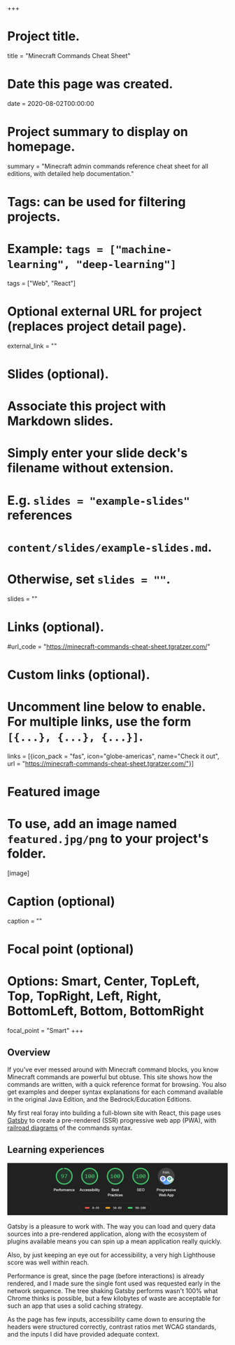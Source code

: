 +++
# Project title.
title = "Minecraft Commands Cheat Sheet"

# Date this page was created.
date = 2020-08-02T00:00:00

# Project summary to display on homepage.
summary = "Minecraft admin commands reference cheat sheet for all editions, with detailed help documentation."

# Tags: can be used for filtering projects.
# Example: `tags = ["machine-learning", "deep-learning"]`
tags = ["Web", "React"]

# Optional external URL for project (replaces project detail page).
external_link = ""

# Slides (optional).
#   Associate this project with Markdown slides.
#   Simply enter your slide deck's filename without extension.
#   E.g. `slides = "example-slides"` references 
#   `content/slides/example-slides.md`.
#   Otherwise, set `slides = ""`.
slides = ""

# Links (optional).
#url_code = "https://minecraft-commands-cheat-sheet.tgratzer.com/"

# Custom links (optional).
#   Uncomment line below to enable. For multiple links, use the form `[{...}, {...}, {...}]`.
links = [{icon_pack = "fas", icon="globe-americas", name="Check it out", url = "https://minecraft-commands-cheat-sheet.tgratzer.com/"}]

# Featured image
# To use, add an image named `featured.jpg/png` to your project's folder. 
[image]
  # Caption (optional)
  caption = ""
  
  # Focal point (optional)
  # Options: Smart, Center, TopLeft, Top, TopRight, Left, Right, BottomLeft, Bottom, BottomRight
  focal_point = "Smart"
+++

## Overview

If you've ever messed around with Minecraft command blocks, you know Minecraft commands are powerful but obtuse. This site shows how the commands are written, with a quick reference format for browsing. You also get examples and deeper syntax explanations for each command available in the original Java Edition, and the Bedrock/Education Editions.

My first real foray into building a full-blown site with React, this page uses [Gatsby](https://www.gatsbyjs.org/) to create a pre-rendered (SSR) progressive web app (PWA), with [railroad diagrams](https://en.wikipedia.org/wiki/Syntax_diagram) of the commands syntax.

## Learning experiences

![Lighthouse score](lighthouse.png)

Gatsby is a pleasure to work with. The way you can load and query data sources into a pre-rendered application, along with the ecosystem of plugins available means you can spin up a mean application really quickly.

Also, by just keeping an eye out for accessibility, a very high Lighthouse score was well within reach.

Performance is great, since the page (before interactions) is already rendered, and I made sure the single font used was requested early in the network sequence. The tree shaking Gatsby performs wasn't 100% what Chrome thinks is possible, but a few kilobytes of waste are acceptable for such an app that uses a solid caching strategy.

As the page has few inputs, accessibility came down to ensuring the headers were structured correctly, contrast ratios met WCAG standards, and the inputs I did have provided adequate context.
